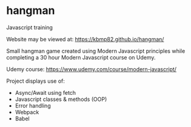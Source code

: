 # hangman
Javascript training

Website may be viewed at: https://kbmp82.github.io/hangman/

Small hangman game created using Modern Javascript principles while completing a 30 hour Modern Javascript course on Udemy.

Udemy course: https://www.udemy.com/course/modern-javascript/

Project displays use of:

- Async/Await using fetch
- Javascript classes & methods (OOP)
- Error handling
- Webpack
- Babel
